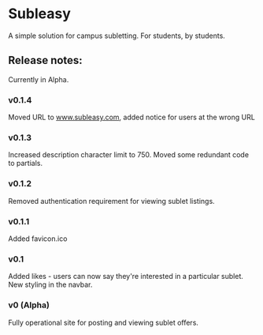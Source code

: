 # Subleasy
A simple solution for campus subletting. For students, by students.

## Release notes:

Currently in Alpha.

### v0.1.4

Moved URL to www.subleasy.com, added notice for users at the wrong URL

### v0.1.3

Increased description character limit to 750.
Moved some redundant code to partials.

### v0.1.2

Removed authentication requirement for viewing sublet listings.

### v0.1.1

Added favicon.ico

### v0.1

Added likes - users can now say they're interested in a particular sublet.  
New styling in the navbar.

### v0 (Alpha)

Fully operational site for posting and viewing sublet offers.
